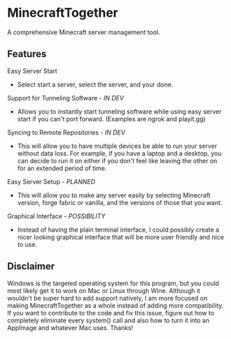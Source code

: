 # MinecraftTogether

A comprehensive Minecraft server management tool.

## Features
Easy Server Start
- Select start a server, select the server, and your done.

Support for Tunneling Software - *IN DEV*
- Allows you to instantly start tunneling software while using easy server start if you can't port forward. (Examples are ngrok and playit.gg)

Syncing to Remote Repositories - *IN DEV*
- This will allow you to have multiple devices be able to run your server without data loss. For example, if you have a laptop and a desktop, you can decide to run it on either if you don't feel like leaving the other on for an extended period of time.

Easy Server Setup - *PLANNED*
- This will allow you to make any server easily by selecting Minecraft version, forge fabric or vanilla, and the versions of those that you want.

Graphical Interface - *POSSIBILITY*
- Instead of having the plain terminal interface, I could possibly create a nicer looking graphical interface that will be more user friendly and nice to use.

## Disclaimer
Windows is the targeted operating system for this program, but you could most likely get it to work on Mac or Linux through Wine. Although it wouldn't be super hard to add support natively, I am more focused on making MinecraftTogether as a whole instead of adding more compatibility. If you want to contribute to the code and fix this issue, figure out how to completely eliminate every system() call and also how to turn it into an AppImage and whatever Mac uses. Thanks!